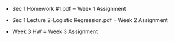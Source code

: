 - Sec 1 Homework #1.pdf =  Week 1 Assignment
  
- Sec 1 Lecture 2-Logistic Regression.pdf = Week 2 Assignment

- Week 3 HW = Week 3 Assignment
